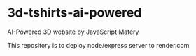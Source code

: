 # 3d-tshirts-ai-powered

AI-Powered 3D website by JavaScript Matery

This repository is to deploy node/express server to render.com
